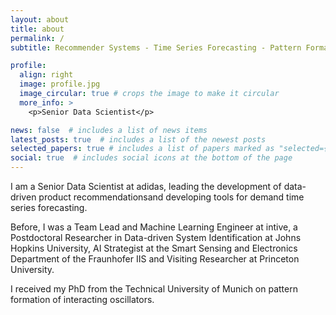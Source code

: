 ```yaml
---
layout: about
title: about
permalink: /
subtitle: Recommender Systems - Time Series Forecasting - Pattern Formation

profile:
  align: right
  image: profile.jpg
  image_circular: true # crops the image to make it circular
  more_info: >
    <p>Senior Data Scientist</p>

news: false  # includes a list of news items
latest_posts: true  # includes a list of the newest posts
selected_papers: true # includes a list of papers marked as "selected={true}"
social: true  # includes social icons at the bottom of the page
---
```


I am a Senior Data Scientist at adidas, leading the development of data-driven product recommendationsand developing tools for demand time series forecasting.

Before, I was a Team Lead and Machine Learning Engineer at intive, a Postdoctoral Researcher in Data-driven System Identification at Johns Hopkins University, AI Strategist at the Smart Sensing and Electronics Department of the Fraunhofer IIS and Visiting Researcher at Princeton University.

I received my PhD from the Technical University of Munich on pattern formation of interacting oscillators.
